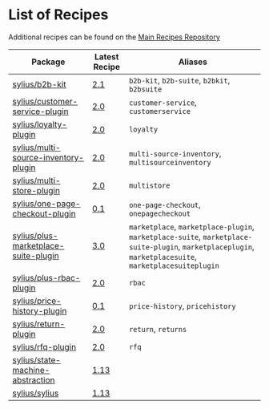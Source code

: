 # List of Recipes

Additional recipes can be found on the [Main Recipes Repository](https://github.com/symfony/recipes/blob/flex/main/RECIPES.md)

| Package | Latest Recipe | Aliases |
| --- | --- | --- |
| [sylius/b2b-kit](https://packagist.org/packages/sylius/b2b-kit) | [2.1](sylius/b2b-kit/2.1) | `b2b-kit`, `b2b-suite`, `b2bkit`, `b2bsuite` |
| [sylius/customer-service-plugin](https://packagist.org/packages/sylius/customer-service-plugin) | [2.0](sylius/customer-service-plugin/2.0) | `customer-service`, `customerservice` |
| [sylius/loyalty-plugin](https://packagist.org/packages/sylius/loyalty-plugin) | [2.0](sylius/loyalty-plugin/2.0) | `loyalty` |
| [sylius/multi-source-inventory-plugin](https://packagist.org/packages/sylius/multi-source-inventory-plugin) | [2.0](sylius/multi-source-inventory-plugin/2.0) | `multi-source-inventory`, `multisourceinventory` |
| [sylius/multi-store-plugin](https://packagist.org/packages/sylius/multi-store-plugin) | [2.0](sylius/multi-store-plugin/2.0) | `multistore` |
| [sylius/one-page-checkout-plugin](https://packagist.org/packages/sylius/one-page-checkout-plugin) | [0.1](sylius/one-page-checkout-plugin/0.1) | `one-page-checkout`, `onepagecheckout` |
| [sylius/plus-marketplace-suite-plugin](https://packagist.org/packages/sylius/plus-marketplace-suite-plugin) | [3.0](sylius/plus-marketplace-suite-plugin/3.0) | `marketplace`, `marketplace-plugin`, `marketplace-suite`, `marketplace-suite-plugin`, `marketplaceplugin`, `marketplacesuite`, `marketplacesuiteplugin` |
| [sylius/plus-rbac-plugin](https://packagist.org/packages/sylius/plus-rbac-plugin) | [2.0](sylius/plus-rbac-plugin/2.0) | `rbac` |
| [sylius/price-history-plugin](https://packagist.org/packages/sylius/price-history-plugin) | [0.1](sylius/price-history-plugin/0.1) | `price-history`, `pricehistory` |
| [sylius/return-plugin](https://packagist.org/packages/sylius/return-plugin) | [2.0](sylius/return-plugin/2.0) | `return`, `returns` |
| [sylius/rfq-plugin](https://packagist.org/packages/sylius/rfq-plugin) | [2.0](sylius/rfq-plugin/2.0) | `rfq` |
| [sylius/state-machine-abstraction](https://packagist.org/packages/sylius/state-machine-abstraction) | [1.13](sylius/state-machine-abstraction/1.13) |  |
| [sylius/sylius](https://packagist.org/packages/sylius/sylius) | [1.13](sylius/sylius/1.13) |  |